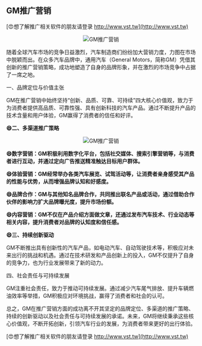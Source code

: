 ## **GM推广营销**

[😍想了解推广相关软件的朋友请登录 http://www.vst.tw](http://www.vst.tw)

 <center><img src="https://vst.tw/MP4/tuiguang/png/5.png" alt="GM推广营销"></center>

随着全球汽车市场的竞争日益激烈，汽车制造商们纷纷加大营销力度，力图在市场中脱颖而出。在众多汽车品牌中，通用汽车（General Motors，简称GM）凭借其创新的推广营销策略，成功地塑造了自身的品牌形象，并在激烈的市场竞争中占据了一席之地。

一、品牌定位与价值主张

GM在推广营销中始终坚持“创新、品质、可靠、可持续”四大核心价值观，致力于为消费者提供高品质、可靠性强、具有创新科技的汽车产品。通过不断提升产品的技术含量和用户体验，GM赢得了消费者的信任和好评。

**😄二、多渠道推广策略**

 <center><img src="https://vst.tw/MP4/tuiguang/png/2.png" alt="GM推广营销"></center>

**😄数字营销：GM积极利用数字化平台，包括社交媒体、搜索引擎营销等，与消费者进行互动，并通过定向广告推送精准触达目标用户群体。**

**😄体验营销：GM经常举办各类汽车展览、试驾活动等，让消费者亲身感受其产品的性能与优势，从而增强品牌认知和好感度。**

**😄品牌合作：GM与其他知名品牌合作，共同推出联名产品或活动，通过借助合作伙伴的影响力扩大品牌曝光度，提升市场份额。**

**😄内容营销：GM不仅在产品介绍方面做文章，还通过发布汽车技术、行业动态等相关内容，提升消费者对品牌的认知度和信任感。**

**😄三、持续创新驱动**

GM不断推出具有创新性的汽车产品，如电动汽车、自动驾驶技术等，积极应对未来出行的挑战和机遇。通过在技术研发和产品创新上的投入，GM不仅提升了自身的竞争力，也为行业发展带来了新的动力。

四、社会责任与可持续发展

GM注重社会责任，致力于推动可持续发展。通过减少汽车尾气排放、提升车辆燃油效率等举措，GM积极应对环境挑战，赢得了消费者和社会的认可。

总之，GM在推广营销方面的成功离不开其坚定的品牌定位、多渠道的推广策略、持续的创新驱动以及社会责任与可持续发展的承诺。未来，GM将继续秉承这些核心价值观，不断开拓创新，引领汽车行业的发展，为消费者带来更好的出行体验。

[😍想了解推广相关软件的朋友请登录 http://www.vst.tw](http://www.vst.tw)



